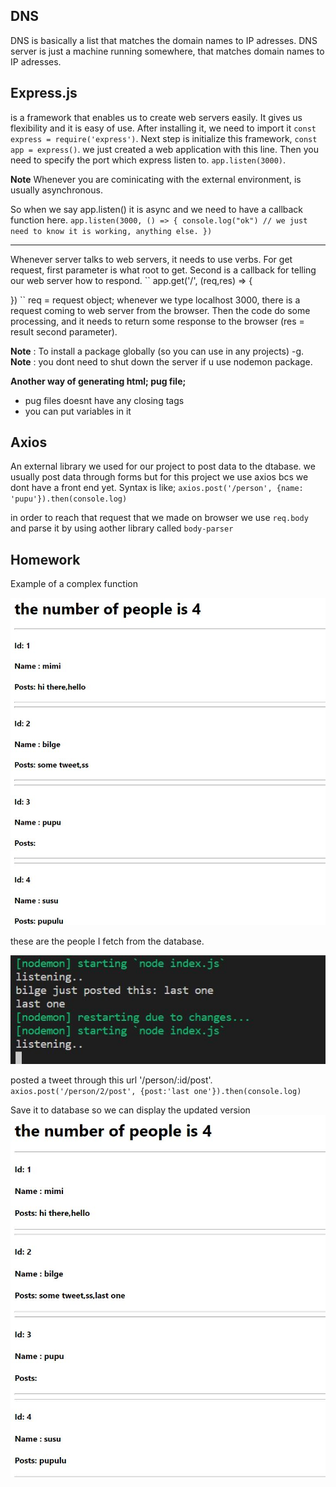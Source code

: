 ## DNS

DNS is basically a list that matches the domain names to IP adresses. DNS server is just a machine running somewhere, that matches domain names to IP adresses.

## Express.js

is a framework that enables us to create web servers easily. It gives us flexibility and it is easy of use.
After installing it, we need to import it ``const express = require('express')``. 
Next step is initialize this framework, ``const app = express()``. we just created a web application with this line.
Then you need to specify the port which express listen to. ``app.listen(3000)``.

**Note** Whenever you are cominicating with the external environment, is usually asynchronous. 

So when we say app.listen() it is async and we need to have a callback function here.
 ``app.listen(3000, () => {
console.log("ok") // we just need to know it is working, anything else.
})``

--- 
Whenever server talks to web servers, it needs to use verbs. For get request, first parameter is what root to get. Second is a callback for telling our web server how to respond.
``
app.get('/', (req,res) => {

})
``
req = request object; whenever we type localhost 3000, there is a request coming to web server from the browser.
Then the code do some processing, and it needs to return some response to the browser (res = result second parameter).

**Note** : To install a package globally (so you can use in any projects) -g.
**Note** : you dont need to shut down the server if u use nodemon package.

**Another way of generating html; pug file;**
- pug files doesnt have any closing tags
- you can put variables in it

## Axios
An external library we used for our project to post data to the dtabase. we usually post data through forms but for this project we use axios bcs we dont have a front end yet.
Syntax is like; 
``axios.post('/person', {name: 'pupu'}).then(console.log)``

in order to reach that request that we made on browser we use ``req.body`` and parse it by using aother library called ``body-parser``

## Homework 
Example of a complex function 

![alt text](https://github.com/bilgedemirkaya/WTMBerlin/blob/main/week4/ppl.JPG)

these are the people I fetch from the database.

![alt text](https://github.com/bilgedemirkaya/WTMBerlin/blob/main/week4/Capture.JPG)

posted a tweet through this url '/person/:id/post'.
``axios.post('/person/2/post', {post:'last one'}).then(console.log)``

Save it to database so we can display the updated version
![alt text](https://github.com/bilgedemirkaya/WTMBerlin/blob/main/week4/pp.JPG)
